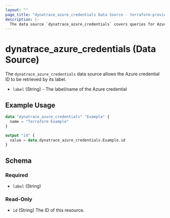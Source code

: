 ```yaml
---
layout: ""
page_title: "dynatrace_azure_credentials Data Source - terraform-provider-dynatrace"
description: |-
  The data source `dynatrace_azure_credentials` covers queries for Azure credentials
---
```


# dynatrace_azure_credentials (Data Source)

The `dynatrace_azure_credentials` data source allows the Azure credential ID to be retrieved by its label.

- `label` (String) - The label/name of the Azure credential

## Example Usage

```terraform
data "dynatrace_azure_credentials" "Example" {
  name = "Terraform Example"
}

output "id" {
  value = data.dynatrace_azure_credentials.Example.id
}

```

<!-- schema generated by tfplugindocs -->
## Schema

### Required

- `label` (String)

### Read-Only

- `id` (String) The ID of this resource.